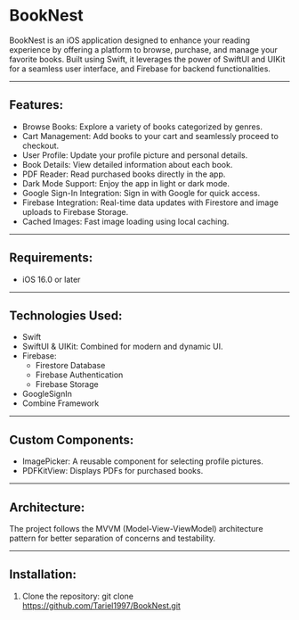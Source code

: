 # BookNest

BookNest is an iOS application designed to enhance your reading experience by offering a platform to browse, purchase, and manage your favorite books. Built using Swift, it leverages the power of SwiftUI and UIKit for a seamless user interface, and Firebase for backend functionalities.

---

## Features:

- Browse Books: Explore a variety of books categorized by genres.
- Cart Management: Add books to your cart and seamlessly proceed to checkout.
- User Profile: Update your profile picture and personal details.
- Book Details: View detailed information about each book.
- PDF Reader: Read purchased books directly in the app.
- Dark Mode Support: Enjoy the app in light or dark mode.
- Google Sign-In Integration: Sign in with Google for quick access.
- Firebase Integration: Real-time data updates with Firestore and image uploads to Firebase Storage.
- Cached Images: Fast image loading using local caching.

---

## Requirements:

- iOS 16.0 or later

---

## Technologies Used:

- Swift
- SwiftUI & UIKit: Combined for modern and dynamic UI.
- Firebase:
  - Firestore Database
  - Firebase Authentication
  - Firebase Storage
- GoogleSignIn
- Combine Framework

---

## Custom Components:

- ImagePicker: A reusable component for selecting profile pictures.
- PDFKitView: Displays PDFs for purchased books.

---

## Architecture:

The project follows the MVVM (Model-View-ViewModel) architecture pattern for better separation of concerns and testability.

---

## Installation:

1. Clone the repository:
   git clone https://github.com/Tariel1997/BookNest.git

